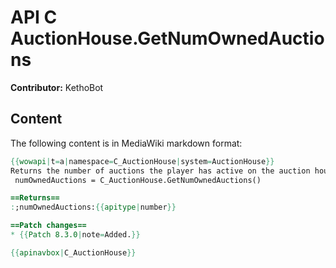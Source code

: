 # API C AuctionHouse.GetNumOwnedAuctions

**Contributor:** KethoBot

## Content

The following content is in MediaWiki markdown format:

```mediawiki
{{wowapi|t=a|namespace=C_AuctionHouse|system=AuctionHouse}}
Returns the number of auctions the player has active on the auction house.
 numOwnedAuctions = C_AuctionHouse.GetNumOwnedAuctions()

==Returns==
:;numOwnedAuctions:{{apitype|number}}

==Patch changes==
* {{Patch 8.3.0|note=Added.}}

{{apinavbox|C_AuctionHouse}}
```